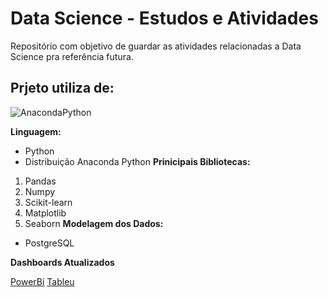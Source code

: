 # Data Science - Estudos e Atividades
Repositório com objetivo de guardar as atividades relacionadas a Data Science pra referência futura.

## Prjeto utiliza de:
![AnacondaPython    ](https://upload.wikimedia.org/wikipedia/en/c/cd/Anaconda_Logo.png)

**Linguagem:** 
* Python
* Distribuição Anaconda Python
**Prinicipais Bibliotecas:** 
1. Pandas
2. Numpy 
3. Scikit-learn
4. Matplotlib
5. Seaborn
**Modelagem dos Dados:** 

* PostgreSQL


**Dashboards Atualizados**

[PowerBi](linkMissing)
[Tableu](linkMissing)
